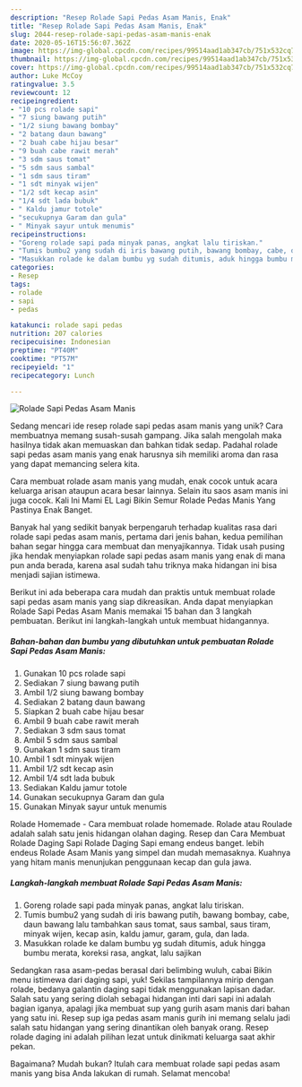 ```yaml
---
description: "Resep Rolade Sapi Pedas Asam Manis, Enak"
title: "Resep Rolade Sapi Pedas Asam Manis, Enak"
slug: 2044-resep-rolade-sapi-pedas-asam-manis-enak
date: 2020-05-16T15:56:07.362Z
image: https://img-global.cpcdn.com/recipes/99514aad1ab347cb/751x532cq70/rolade-sapi-pedas-asam-manis-foto-resep-utama.jpg
thumbnail: https://img-global.cpcdn.com/recipes/99514aad1ab347cb/751x532cq70/rolade-sapi-pedas-asam-manis-foto-resep-utama.jpg
cover: https://img-global.cpcdn.com/recipes/99514aad1ab347cb/751x532cq70/rolade-sapi-pedas-asam-manis-foto-resep-utama.jpg
author: Luke McCoy
ratingvalue: 3.5
reviewcount: 12
recipeingredient:
- "10 pcs rolade sapi"
- "7 siung bawang putih"
- "1/2 siung bawang bombay"
- "2 batang daun bawang"
- "2 buah cabe hijau besar"
- "9 buah cabe rawit merah"
- "3 sdm saus tomat"
- "5 sdm saus sambal"
- "1 sdm saus tiram"
- "1 sdt minyak wijen"
- "1/2 sdt kecap asin"
- "1/4 sdt lada bubuk"
- " Kaldu jamur totole"
- "secukupnya Garam dan gula"
- " Minyak sayur untuk menumis"
recipeinstructions:
- "Goreng rolade sapi pada minyak panas, angkat lalu tiriskan."
- "Tumis bumbu2 yang sudah di iris bawang putih, bawang bombay, cabe, daun bawang lalu tambahkan saus tomat, saus sambal, saus tiram, minyak wijen, kecap asin, kaldu jamur, garam, gula, dan lada."
- "Masukkan rolade ke dalam bumbu yg sudah ditumis, aduk hingga bumbu merata, koreksi rasa, angkat, lalu sajikan"
categories:
- Resep
tags:
- rolade
- sapi
- pedas

katakunci: rolade sapi pedas 
nutrition: 207 calories
recipecuisine: Indonesian
preptime: "PT40M"
cooktime: "PT57M"
recipeyield: "1"
recipecategory: Lunch

---
```



![Rolade Sapi Pedas Asam Manis](https://img-global.cpcdn.com/recipes/99514aad1ab347cb/751x532cq70/rolade-sapi-pedas-asam-manis-foto-resep-utama.jpg)

Sedang mencari ide resep rolade sapi pedas asam manis yang unik? Cara membuatnya memang susah-susah gampang. Jika salah mengolah maka hasilnya tidak akan memuaskan dan bahkan tidak sedap. Padahal rolade sapi pedas asam manis yang enak harusnya sih memiliki aroma dan rasa yang dapat memancing selera kita.

Cara membuat rolade asam manis yang mudah, enak cocok untuk acara keluarga arisan ataupun acara besar lainnya. Selain itu saos asam manis ini juga cocok. Kali Ini Mami EL Lagi Bikin Semur Rolade Pedas Manis Yang Pastinya Enak Banget.

Banyak hal yang sedikit banyak berpengaruh terhadap kualitas rasa dari rolade sapi pedas asam manis, pertama dari jenis bahan, kedua pemilihan bahan segar hingga cara membuat dan menyajikannya. Tidak usah pusing jika hendak menyiapkan rolade sapi pedas asam manis yang enak di mana pun anda berada, karena asal sudah tahu triknya maka hidangan ini bisa menjadi sajian istimewa.


Berikut ini ada beberapa cara mudah dan praktis untuk membuat rolade sapi pedas asam manis yang siap dikreasikan. Anda dapat menyiapkan Rolade Sapi Pedas Asam Manis memakai 15 bahan dan 3 langkah pembuatan. Berikut ini langkah-langkah untuk membuat hidangannya.

<!--inarticleads1-->

##### Bahan-bahan dan bumbu yang dibutuhkan untuk pembuatan Rolade Sapi Pedas Asam Manis:

1. Gunakan 10 pcs rolade sapi
1. Sediakan 7 siung bawang putih
1. Ambil 1/2 siung bawang bombay
1. Sediakan 2 batang daun bawang
1. Siapkan 2 buah cabe hijau besar
1. Ambil 9 buah cabe rawit merah
1. Sediakan 3 sdm saus tomat
1. Ambil 5 sdm saus sambal
1. Gunakan 1 sdm saus tiram
1. Ambil 1 sdt minyak wijen
1. Ambil 1/2 sdt kecap asin
1. Ambil 1/4 sdt lada bubuk
1. Sediakan  Kaldu jamur totole
1. Gunakan secukupnya Garam dan gula
1. Gunakan  Minyak sayur untuk menumis


Rolade Homemade - Cara membuat rolade homemade. Rolade atau Roulade adalah salah satu jenis hidangan olahan daging. Resep dan Cara Membuat Rolade Daging Sapi Rolade Daging Sapi emang endeus banget. lebih endeus Rolade Asam Manis yang simpel dan mudah memasaknya. Kuahnya yang hitam manis menunjukan penggunaan kecap dan gula jawa. 

<!--inarticleads2-->

##### Langkah-langkah membuat Rolade Sapi Pedas Asam Manis:

1. Goreng rolade sapi pada minyak panas, angkat lalu tiriskan.
1. Tumis bumbu2 yang sudah di iris bawang putih, bawang bombay, cabe, daun bawang lalu tambahkan saus tomat, saus sambal, saus tiram, minyak wijen, kecap asin, kaldu jamur, garam, gula, dan lada.
1. Masukkan rolade ke dalam bumbu yg sudah ditumis, aduk hingga bumbu merata, koreksi rasa, angkat, lalu sajikan


Sedangkan rasa asam-pedas berasal dari belimbing wuluh, cabai Bikin menu istimewa dari daging sapi, yuk! Sekilas tampilannya mirip dengan rolade, bedanya galantin daging sapi tidak menggunakan lapisan dadar. Salah satu yang sering diolah sebagai hidangan inti dari sapi ini adalah bagian iganya, apalagi jika membuat sup yang gurih asam manis dari bahan yang satu ini. Resep sup iga pedas asam manis gurih ini memang selalu jadi salah satu hidangan yang sering dinantikan oleh banyak orang. Resep rolade daging ini adalah pilihan lezat untuk dinikmati keluarga saat akhir pekan. 

Bagaimana? Mudah bukan? Itulah cara membuat rolade sapi pedas asam manis yang bisa Anda lakukan di rumah. Selamat mencoba!
